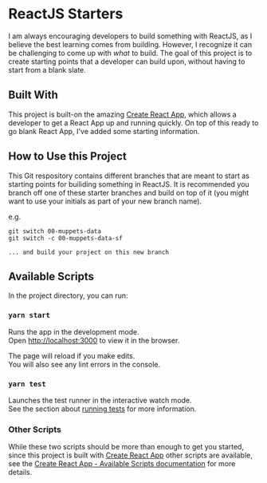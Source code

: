 # ReactJS Starters

I am always encouraging developers to build something with ReactJS, as I believe the best learning comes from building. However, I recognize it can be challenging to come up with _what_ to build. The goal of this project is to create starting points that a developer can build upon, without having to start from a blank slate.

## Built With

This project is built-on the amazing [Create React App](https://github.com/facebook/create-react-app), which allows a developer to get a React App up and running quickly. On top of this ready to go blank React App, I've added some starting information.

## How to Use this Project

This Git respository contains different branches that are meant to start as starting points for builiding something in ReactJS. It is recommended you branch off one of these starter branches and build on top of it (you might want to use your initials as part of your new branch name).

e.g.

```
git switch 00-muppets-data
git switch -c 00-muppets-data-sf

... and build your project on this new branch
```

## Available Scripts

In the project directory, you can run:

### `yarn start`

Runs the app in the development mode.\
Open [http://localhost:3000](http://localhost:3000) to view it in the browser.

The page will reload if you make edits.\
You will also see any lint errors in the console.

### `yarn test`

Launches the test runner in the interactive watch mode.\
See the section about [running tests](https://facebook.github.io/create-react-app/docs/running-tests) for more information.

### Other Scripts

While these two scripts should be more than enough to get you started, since this project is built with [Create React App](https://create-react-app.dev/) other scripts are available, see the [Create React App - Available Scripts documentation](https://create-react-app.dev/docs/available-scripts) for more details.
